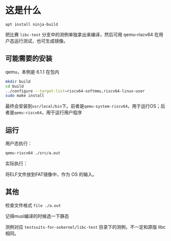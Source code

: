# 这是什么

`apt install ninja-build`

把比赛 `libc-test` 分支中的测例单独拿出来编译，然后可用 qemu-riscv64 在用户态运行测试，也可生成镜像。

## 可能需要的安装

qemu，本例是 6.1.1
在包内
```bash
mkdir build
cd build
../configure --target-list=riscv64-softmmu,riscv64-linux-user
sudo make install
```
最终会安装到`usr/local/bin`下。前者是`qemu-system-riscv64`，用于运行OS；后者是`qemu-riscv64`，用于运行用户程序

## 运行

用户态执行：

```bash
qemu-riscv64 ./src/a.out
```

实际执行：

将ELF文件放到FAT镜像中，作为 OS 的输入。

## 其他

检查文件格式
`file ./a.out`

记得musl编译的时候选一下静态

测例对应 `testsuits-for-oskernel/libc-test` 目录下的测例，不一定和原版 libc 相同。